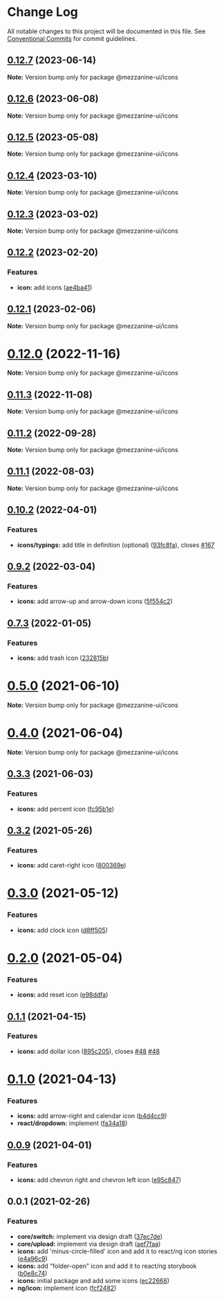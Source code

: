 # Change Log

All notable changes to this project will be documented in this file.
See [Conventional Commits](https://conventionalcommits.org) for commit guidelines.

## [0.12.7](https://github.com/Mezzanine-UI/mezzanine/compare/@mezzanine-ui/icons@0.12.6...@mezzanine-ui/icons@0.12.7) (2023-06-14)

**Note:** Version bump only for package @mezzanine-ui/icons

## [0.12.6](https://github.com/Mezzanine-UI/mezzanine/compare/@mezzanine-ui/icons@0.12.5...@mezzanine-ui/icons@0.12.6) (2023-06-08)

**Note:** Version bump only for package @mezzanine-ui/icons

## [0.12.5](https://github.com/Mezzanine-UI/mezzanine/compare/@mezzanine-ui/icons@0.12.4...@mezzanine-ui/icons@0.12.5) (2023-05-08)

**Note:** Version bump only for package @mezzanine-ui/icons

## [0.12.4](https://github.com/Mezzanine-UI/mezzanine/compare/@mezzanine-ui/icons@0.12.3...@mezzanine-ui/icons@0.12.4) (2023-03-10)

**Note:** Version bump only for package @mezzanine-ui/icons

## [0.12.3](https://github.com/Mezzanine-UI/mezzanine/compare/@mezzanine-ui/icons@0.12.2...@mezzanine-ui/icons@0.12.3) (2023-03-02)

**Note:** Version bump only for package @mezzanine-ui/icons

## [0.12.2](https://github.com/Mezzanine-UI/mezzanine/compare/@mezzanine-ui/icons@0.12.1...@mezzanine-ui/icons@0.12.2) (2023-02-20)

### Features

- **icon:** add icons ([ae4ba41](https://github.com/Mezzanine-UI/mezzanine/commit/ae4ba41cb9e4d3124ec145f9b246879d5d02191a))

## [0.12.1](https://github.com/Mezzanine-UI/mezzanine/compare/@mezzanine-ui/icons@0.12.0...@mezzanine-ui/icons@0.12.1) (2023-02-06)

**Note:** Version bump only for package @mezzanine-ui/icons

# [0.12.0](https://github.com/Mezzanine-UI/mezzanine/compare/@mezzanine-ui/icons@0.11.3...@mezzanine-ui/icons@0.12.0) (2022-11-16)

**Note:** Version bump only for package @mezzanine-ui/icons

## [0.11.3](https://github.com/Mezzanine-UI/mezzanine/compare/@mezzanine-ui/icons@0.11.2...@mezzanine-ui/icons@0.11.3) (2022-11-08)

**Note:** Version bump only for package @mezzanine-ui/icons

## [0.11.2](https://github.com/Mezzanine-UI/mezzanine/compare/@mezzanine-ui/icons@0.11.1...@mezzanine-ui/icons@0.11.2) (2022-09-28)

**Note:** Version bump only for package @mezzanine-ui/icons

## [0.11.1](https://github.com/Mezzanine-UI/mezzanine/compare/@mezzanine-ui/icons@0.10.2...@mezzanine-ui/icons@0.11.1) (2022-08-03)

**Note:** Version bump only for package @mezzanine-ui/icons

## [0.10.2](https://github.com/Mezzanine-UI/mezzanine/compare/@mezzanine-ui/icons@0.9.2...@mezzanine-ui/icons@0.10.2) (2022-04-01)

### Features

- **icons/typings:** add title in definition (optional) ([93fc8fa](https://github.com/Mezzanine-UI/mezzanine/commit/93fc8fab97f75b7b1e118fbd8ca848521dba35ab)), closes [#167](https://github.com/Mezzanine-UI/mezzanine/issues/167)

## [0.9.2](https://github.com/Mezzanine-UI/mezzanine/compare/@mezzanine-ui/icons@0.7.3...@mezzanine-ui/icons@0.9.2) (2022-03-04)

### Features

- **icons:** add arrow-up and arrow-down icons ([5f554c2](https://github.com/Mezzanine-UI/mezzanine/commit/5f554c2f54c421f3b28587f276bdda23431931c1))

## [0.7.3](https://github.com/Mezzanine-UI/mezzanine/compare/@mezzanine-ui/icons@0.5.0...@mezzanine-ui/icons@0.7.3) (2022-01-05)

### Features

- **icons:** add trash icon ([232815b](https://github.com/Mezzanine-UI/mezzanine/commit/232815b58cc68f19150c678937818fb85b340867))

# [0.5.0](https://github.com/Mezzanine-UI/mezzanine/compare/@mezzanine-ui/icons@0.4.0...@mezzanine-ui/icons@0.5.0) (2021-06-10)

**Note:** Version bump only for package @mezzanine-ui/icons

# [0.4.0](https://github.com/Mezzanine-UI/mezzanine/compare/@mezzanine-ui/icons@0.3.3...@mezzanine-ui/icons@0.4.0) (2021-06-04)

**Note:** Version bump only for package @mezzanine-ui/icons

## [0.3.3](https://github.com/Mezzanine-UI/mezzanine/compare/@mezzanine-ui/icons@0.3.2...@mezzanine-ui/icons@0.3.3) (2021-06-03)

### Features

- **icons:** add percent icon ([fc95b1e](https://github.com/Mezzanine-UI/mezzanine/commit/fc95b1e907e55d5cb44d66a56bd8afb416e9ab5d))

## [0.3.2](https://github.com/Mezzanine-UI/mezzanine/compare/@mezzanine-ui/icons@0.3.0...@mezzanine-ui/icons@0.3.2) (2021-05-26)

### Features

- **icons:** add caret-right icon ([800369e](https://github.com/Mezzanine-UI/mezzanine/commit/800369e11fc89a0b2051c7fd345b4735963dd216))

# [0.3.0](https://github.com/Mezzanine-UI/mezzanine/compare/@mezzanine-ui/icons@0.2.0...@mezzanine-ui/icons@0.3.0) (2021-05-12)

### Features

- **icons:** add clock icon ([d8ff505](https://github.com/Mezzanine-UI/mezzanine/commit/d8ff505e46fbf84fbdf4a3a24f850e824142d7f1))

# [0.2.0](https://github.com/Mezzanine-UI/mezzanine/compare/@mezzanine-ui/icons@0.1.1...@mezzanine-ui/icons@0.2.0) (2021-05-04)

### Features

- **icons:** add reset icon ([e98ddfa](https://github.com/Mezzanine-UI/mezzanine/commit/e98ddfa8d262afa97268a82cd95dd24eaa555a39))

## [0.1.1](https://github.com/Mezzanine-UI/mezzanine/compare/@mezzanine-ui/icons@0.1.0...@mezzanine-ui/icons@0.1.1) (2021-04-15)

### Features

- **icons:** add dollar icon ([895c205](https://github.com/Mezzanine-UI/mezzanine/commit/895c205064a8c8b371c085ea093602c91b40ea12)), closes [#48](https://github.com/Mezzanine-UI/mezzanine/issues/48) [#48](https://github.com/Mezzanine-UI/mezzanine/issues/48)

# [0.1.0](https://github.com/Mezzanine-UI/mezzanine/compare/@mezzanine-ui/icons@0.0.9...@mezzanine-ui/icons@0.1.0) (2021-04-13)

### Features

- **icons:** add arrow-right and calendar icon ([b4d4cc9](https://github.com/Mezzanine-UI/mezzanine/commit/b4d4cc9ec68ba97b5b3439447588ce3f5ab425bf))
- **react/dropdown:** implement ([fa34a18](https://github.com/Mezzanine-UI/mezzanine/commit/fa34a18335aab42932a1f1e1ce8cfa0a8f02dc9a))

## [0.0.9](https://github.com/Mezzanine-UI/mezzanine/compare/@mezzanine-ui/icons@0.0.1...@mezzanine-ui/icons@0.0.9) (2021-04-01)

### Features

- **icons:** add chevron right and chevron left icon ([e95c847](https://github.com/Mezzanine-UI/mezzanine/commit/e95c8474c15fadb6f461fa0550d538376bed725e))

## 0.0.1 (2021-02-26)

### Features

- **core/switch:** implement via design draft ([37ec7de](https://github.com/Mezzanine-UI/mezzanine/commit/37ec7deabf15cefe7d39d72fb688288d23d73a46))
- **core/upload:** implement via design draft ([aef7faa](https://github.com/Mezzanine-UI/mezzanine/commit/aef7faae9a0637296d2329db1d82900f40384fc3))
- **icons:** add 'minus-circle-filled' icon and add it to react/ng icon stories ([e4a96c9](https://github.com/Mezzanine-UI/mezzanine/commit/e4a96c98c38f4bf7fe2272fc6e1358b22113e552))
- **icons:** add "folder-open" icon and add it to react/ng storybook ([b0e8c74](https://github.com/Mezzanine-UI/mezzanine/commit/b0e8c74e0c0253639169f730deffb938789a5cbe))
- **icons:** initial package and add some icons ([ec22668](https://github.com/Mezzanine-UI/mezzanine/commit/ec22668c84645243ea21d25c8fef4e9f3ff5acd9))
- **ng/icon:** implement icon ([fcf2482](https://github.com/Mezzanine-UI/mezzanine/commit/fcf248253a7b405451ff5e8a5febbce3b474fb70))
